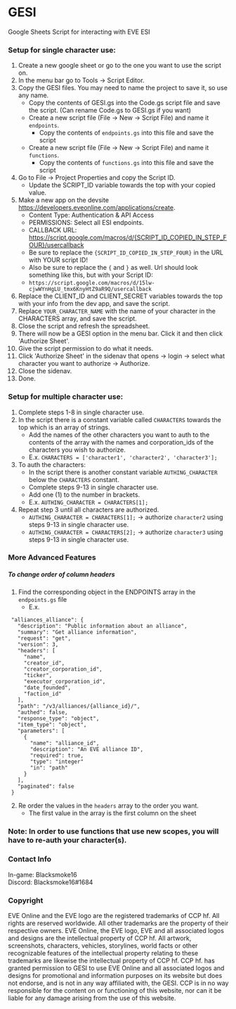 # GESI
Google Sheets Script for interacting with EVE ESI

### Setup for single character use:
   1. Create a new google sheet or go to the one you want to use the script on.
   2. In the menu bar go to Tools -> Script Editor.
   3. Copy the GESI files.  You may need to name the project to save it, so use any name.
       * Copy the contents of GESI.gs into the Code.gs script file and save the script.  (Can rename Code.gs to GESI.gs if you want)
       * Create a new script file (File -> New -> Script File) and name it `endpoints`.
           * Copy the contents of `endpoints.gs` into this file and save the script
       * Create a new script file (File -> New -> Script File) and name it `functions`.
           * Copy the contents of `functions.gs` into this file and save the script
   4. Go to File -> Project Properties and copy the Script ID.
       * Update the SCRIPT_ID variable towards the top with your copied value.
   5. Make a new app on the devsite https://developers.eveonline.com/applications/create.  
        * Content Type:  Authentication & API Access
        * PERMISSIONS:   Select all ESI endpoints.
        * CALLBACK URL:  https://script.google.com/macros/d/{SCRIPT_ID_COPIED_IN_STEP_FOUR}/usercallback
        * Be sure to replace the `{SCRIPT_ID_COPIED_IN_STEP_FOUR}` in the URL with YOUR script ID!
        * Also be sure to replace the `{` and `}` as well.  Url should look something like this, but with your Script ID:
        * `https://script.google.com/macros/d/15lw-cjwWYnHgLU_tmx6KnyHtZ9aR9Q/usercallback`
   6. Replace the CLIENT_ID and CLIENT_SECRET variables towards the top with your info from the dev app, and save the script.
   7. Replace `YOUR_CHARACTER_NAME` with the name of your character in the CHARACTERS array, and save the script.
   8. Close the script and refresh the spreadsheet.
   9. There will now be a GESI option in the menu bar.  Click it and then click 'Authorize Sheet'.
   10. Give the script permission to do what it needs.
   11. Click 'Authorize Sheet' in the sidenav that opens -> login -> select what character you want to authorize -> Authorize.
   12. Close the sidenav.
   13. Done.
   
### Setup for multiple character use:
   1. Complete steps 1-8 in single character use.
   2. In the script there is a constant variable called `CHARACTERS` towards the top which is an array of strings. 
      * Add the names of the other characters you want to auth to the contents of the array with the names and corporation_ids of the characters you wish to authorize.
      * E.x. `CHARACTERS = ['character1', 'character2', 'character3'];`
   3. To auth the characters:
      * In the script there is another constant variable `AUTHING_CHARACTER` below the `CHARACTERS` constant.
      * Complete steps 9-13 in single character use. 
      * Add one (1) to the number in brackets.
      * E.x. `AUTHING_CHARACTER = CHARACTERS[1];`
   4. Repeat step 3 until all characters are authorized.
      * `AUTHING_CHARACTER = CHARACTERS[1];` -> authorize `character2` using steps 9-13 in single character use. 
      * `AUTHING_CHARACTER = CHARACTERS[2];` -> authorize `character3` using steps 9-13 in single character use. 
      
### More Advanced Features

##### To change order of column headers
   1. Find the corresponding object in the ENDPOINTS array in the `endpoints.gs` file
      * E.x. 
 ```
  "alliances_alliance": {
    "description": "Public information about an alliance",
    "summary": "Get alliance information",
    "request": "get",
    "version": 3,
    "headers": [
      "name",
      "creator_id",
      "creator_corporation_id",
      "ticker",
      "executor_corporation_id",
      "date_founded",
      "faction_id"
    ],
    "path": "/v3/alliances/{alliance_id}/",
    "authed": false,
    "response_type": "object",
    "item_type": "object",
    "parameters": [
      {
        "name": "alliance_id",
        "description": "An EVE alliance ID",
        "required": true,
        "type": "integer"
        "in": "path"
      }
    ],
    "paginated": false
  }
 ```
   2. Re order the values in the `headers` array to the order you want.
      * The first value in the array is the first column on the sheet
        
### Note:  In order to use functions that use new scopes, you will have to re-auth your character(s).

### Contact Info
In-game:  Blacksmoke16  
Discord:  Blacksmoke16#1684
  
### Copyright
 EVE Online and the EVE logo are the registered trademarks of CCP hf. All rights are reserved worldwide. All other 
 trademarks are the property of their respective owners. EVE Online, the EVE logo, EVE and all associated logos and designs are the intellectual property of CCP hf. All artwork, screenshots, characters, vehicles, storylines, world facts or other recognizable features of the intellectual property relating to these trademarks are likewise the intellectual property of CCP hf.    CCP hf. has granted permission to GESI to use EVE Online and all associated logos and designs for promotional and information purposes on its website but does not endorse, and is not in any way affiliated with, the GESI. CCP is in no way responsible for the content on or functioning of this website, nor can it be liable for any damage arising from the use of this website.
